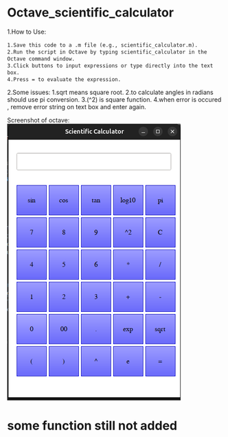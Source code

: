 # Octave_scientific_calculator

1.How to Use:

    1.Save this code to a .m file (e.g., scientific_calculator.m).
    2.Run the script in Octave by typing scientific_calculator in the Octave command window.
    3.Click buttons to input expressions or type directly into the text box.
    4.Press = to evaluate the expression.


2.Some issues:
    1.sqrt means square root.
    2.to calculate angles in radians should use pi conversion.
    3.(^2) is square function.
    4.when error is occured , remove error string on text box and enter again.
    

Screenshot of octave:
    ![alt text](image.png)

# some function still not added